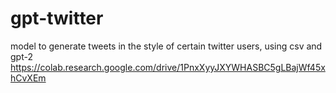 # gpt-twitter
model to generate tweets in the style of certain twitter users, using csv and gpt-2
https://colab.research.google.com/drive/1PnxXyyJXYWHASBC5gLBajWf45xhCvXEm
